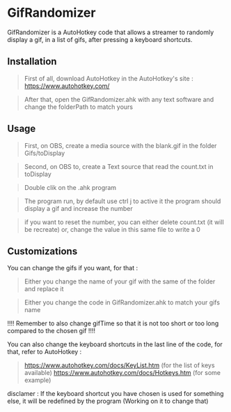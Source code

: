 # GifRandomizer

GifRandomizer is a AutoHotkey code that allows a streamer to randomly display a gif, in a list of gifs, after pressing a keyboard shortcuts.

## Installation

> First of all, download AutoHotkey in the AutoHotkey's site : https://www.autohotkey.com/

> After that, open the GifRandomizer.ahk with any text software and change the folderPath to match yours

## Usage

> First, on OBS, create a media source with the blank.gif in the folder Gifs/toDisplay

> Second, on OBS to, create a Text source that read the count.txt in toDisplay

> Double clik on the .ahk program

> The program run, by default use ctrl j to active it the program should display a gif and increase the number

> if you want to reset the number, you can either delete count.txt (it will be recreate) or, change the value in this same file to write a 0

## Customizations

You can change the gifs if you want, for that :

> Either you change the name of your gif with the same of the folder and replace it

> Either you change the code in GifRandomizer.ahk to match your gifs name

!!!! Remember to also change gifTime so that it is not too short or too long compared to the chosen gif !!!!

You can also change the keyboard shortcuts in the last line of the code, for that, refer to AutoHotkey :

> https://www.autohotkey.com/docs/KeyList.htm (for the list of keys available)
> https://www.autohotkey.com/docs/Hotkeys.htm (for some example)

disclamer : If the keyboard shortcut you have chosen is used for something else, it will be redefined by the program (Working on it to change that)
